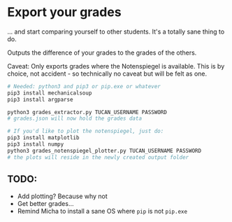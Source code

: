 # Export your grades
... and start comparing yourself to other students. It's a totally sane thing to do.

Outputs the difference of your grades to the grades of the others.

Caveat: Only exports grades where the Notenspiegel is available. This is by choice, not accident - so technically no caveat but will be felt as one.

```bash
# Needed: python3 and pip3 or pip.exe or whatever
pip3 install mechanicalsoup
pip3 install argparse

python3 grades_extractor.py TUCAN_USERNAME PASSWORD
# grades.json will now hold the grades data

# If you'd like to plot the notenspiegel, just do:
pip3 install matplotlib
pip3 install numpy
python3 grades_notenspiegel_plotter.py TUCAN_USERNAME PASSWORD
# the plots will reside in the newly created output folder
```

## TODO:
- Add plotting? Because why not
- Get better grades...
- Remind Micha to install a sane OS where `pip` is not `pip.exe`